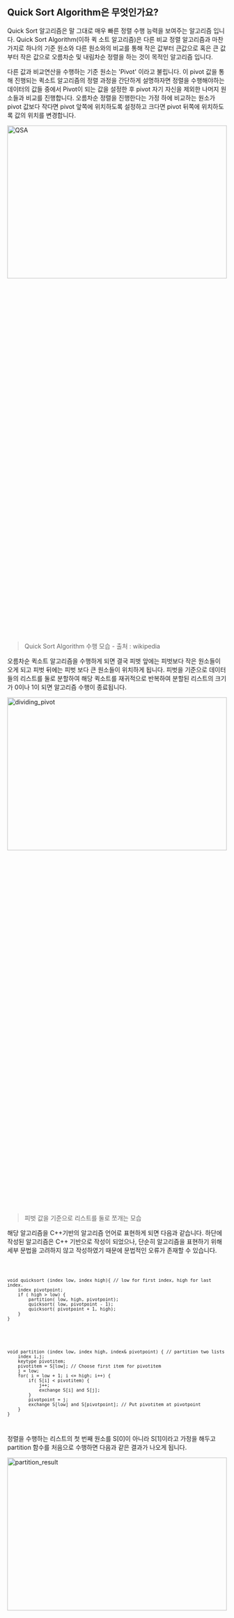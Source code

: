 ## Quick Sort Algorithm은 무엇인가요?
Quick Sort 알고리즘은 말 그대로 매우 빠른 정렬 수행 능력을 보여주는 알고리즘 입니다. Quick Sort Algorithm(이하 퀵 소트 알고리즘)은 다른 비교 정렬 알고리즘과 마찬가지로 하나의 기준 원소와 다른 원소와의 비교를 통해 작은 값부터 큰값으로 혹은 큰 값부터 작은 값으로 오름차순 및 내림차순 정렬을 하는 것이 목적인 알고리즘 입니다.



다른 값과 비교연산을 수행하는 기준 원소는 'Pivot' 이라고 불립니다. 이 pivot 값을 통해 진행되는 퀵소트 알고리즘의 정렬 과정을 간단하게 설명하자면 정렬을 수행해야하는 데이터의 값들 중에서 Pivot이 되는 값을 설정한 후 pivot 자기 자신을 제외한 나머지 원소들과 비교를 진행합니다. 오름차순 정렬을 진행한다는 가정 하에 비교하는 원소가 pivot 값보다 작다면 pivot 앞쪽에 위치하도록 설정하고 크다면 pivot 뒤쪽에 위치하도록 값의 위치를 변경합니다.

<img src="https://github.com/bnbong/Myblog_posts/blob/master/posts/Study/20201228132415/img.gif?raw=true" width="100%" height="30%" title="QSA" alt="QSA"></img>
<!-- ![QSA](https://github.com/bnbong/Myblog_posts/blob/master/posts/Study/20201228132415/img.gif?raw=true) -->
 > Quick Sort Algorithm 수행 모습 - 출처 : wikipedia
   
오름차순 퀵소트 알고리즘을 수행하게 되면 결국 피벗 앞에는 피벗보다 작은 원소들이 오게 되고 피벗 뒤에는 피벗 보다 큰 원소들이 위치하게 됩니다. 피벗을 기준으로 데이터들의 리스트를 둘로 분할하여 해당 퀵소트를 재귀적으로 반복하여 분할된 리스트의 크기가 0이나 1이 되면 알고리즘 수행이 종료됩니다.


<img src="https://github.com/bnbong/Myblog_posts/blob/master/posts/Study/20201228132415/dividing_pivot.png?raw=true" width="100%" height="30%" title="dividing_pivot" alt="dividing_pivot"></img>
<!-- ![dividing_pivot](https://github.com/bnbong/Myblog_posts/blob/master/posts/Study/20201228132415/dividing_pivot.png?raw=true) -->
 > 피벗 값을 기준으로 리스트를 둘로 쪼개는 모습
   
해당 알고리즘을 C++기반의 알고리즘 언어로 표현하게 되면 다음과 같습니다. 하단에 작성된 알고리즘은 C++ 기반으로 작성이 되었으나, 단순히 알고리즘을 표현하기 위해 세부 문법을 고려하지 않고 작성하였기 때문에 문법적인 오류가 존재할 수 있습니다.
   
<code class="inlinecode">

    void quicksort (index low, index high){ // low for first index, high for last index.   
        index pivotpoint;   
        if ( high > low) {   
            partition( low, high, pivotpoint);   
            quicksort( low, pivotpoint - 1);   
            quicksort( pivotpoint + 1, high);   
        }   
    }

</code>
   
<code class="inlinecode">

    void partition (index low, index high, index& pivotpoint) { // partition two lists
        index i,j;
        keytype pivotitem;
        pivotitem = S[low]; // Choose first item for pivotitem
        j = low;
        for( i = low + 1; i <= high; i++) {
            if( S[i] < pivotitem) {
                j++;
                exchange S[i] and S[j];
            }
            pivotpoint = j;
            exchange S[low] and S[pivotpoint]; // Put pivotitem at pivotpoint
        }   
    }

</code>
   
정렬을 수행하는 리스트의 첫 번째 원소를 S[0]이 아니라 S[1]이라고 가정을 해두고 partition 함수를 처음으로 수행하면 다음과 같은 결과가 나오게 됩니다.

<img src="https://github.com/bnbong/Myblog_posts/blob/master/posts/Study/20201228132415/partition_result.png?raw=true" width="100%" height="30%" title="partition_result" alt="partition_result"></img>
<!-- ![partition_result](https://github.com/bnbong/Myblog_posts/blob/master/posts/Study/20201228132415/partition_result.png?raw=true) -->
 > partition 함수의 수행 결과
   
여기서, 해당 알고리즘은 pivot을 리스트의 첫 번째 값으로 설정하고 퀵소트 알고리즘을 수행했습니다. partition함수의 수행 로그를 따라가 보면 S[1]에 저장된 원소인 15가 pivot값으로 설정이 되었고 리스트의 인덱스의 위치를 가리키는 i와 j의 값에 변화를 주면서 S[i]와 S[j] 값을 비교하여 자리바꿈을 진행하면서 pivot보다 큰 값과 작은 값을 분류하는 작업을 합니다. 



partition함수의 시간복잡도는 첫 번째 원소를 제외한 나머지 원소들 끼리의 비교를 진행하므로 전체적인 데이터의 크기(input size)를 n 이라고 설정을 했을 때, 시간 복잡도는 다음과 같은 값을 갖게 됩니다.



__*T(n) = n - 1*__



퀵소트 알고리즘을 사용하여 n개의 원소의 개수를 가지는 리스트를 정렬하는데 걸리는 시간을 T(n)이라고 할 때 시간 복잡도 T(n)의 값은 다음과 같은 풀이과정을 통해 얻을 수 있습니다.

<img src="https://github.com/bnbong/Myblog_posts/blob/master/posts/Study/20201228132415/QSA_time_complexity.png?raw=true" width="100%" height="30%" title="QSA_time_complexity" alt="QSA_time_complexity"></img>
<!-- ![QSA_time_complexity](https://github.com/bnbong/Myblog_posts/blob/master/posts/Study/20201228132415/QSA_time_complexity.png?raw=true) -->
 > Quick Sort Algorithm의 평균 time complexity
   
평균적으로 퀵소트 알고리즘은 nlog2n이라는 시간 복잡도를 얻게 됩니다. worst case의 경우는 pivot 값을 정렬을 수행하는 리스트의 최솟값 혹은 최댓값으로 설정할 때 발생하게 됩니다. 최솟값 혹은 최댓값이 pivot으로 설정되었을 경우, 퀵소트 알고리즘을 수행하면 pivot값을 기준으로 분할되는 리스트는 항상 한쪽은 0개, 한쪽은 n-1개로 분할이 되게 됩니다. 이 경우 n-1개로 분할된 리스트는 n-1번 비교연산을 진행하고 이 과정을 총 n번 반복하게 되므로 최악의 time complexity가 도출되게 됩니다.


<img src="https://github.com/bnbong/Myblog_posts/blob/master/posts/Study/20201228132415/QSA_worst_time_complexity.png?raw=true" width="100%" height="30%" title="QSA_worst_time_complexity" alt="QSA_worst_time_complexity"></img>
<!-- ![QSA_worst_time_complexity](https://github.com/bnbong/Myblog_posts/blob/master/posts/Study/20201228132415/QSA_worst_time_complexity.png?raw=true) -->
 > Quick Sort Algorithm의 worst-case time complexity
   
이를 통해 quick sort algorithm을 사용할 때는 pivot값을 어느 값으로 설정하냐에 따라 매우 효율적인 알고리즘이 될 수도, 매우 비효율적인 알고리즘이 될 수도 있습니다. 따라서 빠르고 안정적인 수행 시간을 얻기 위해서는 pivot값 설정 전략에 대한 고민이 필요합니다.





## Quick Sort 알고리즘 실험


### **실험 준비**
효율적으로 quick sort 알고리즘을 사용하기 위해서는 데이터의 어떤 값이 pivot값으로 설정 되어야 하는지 각기 다른 pivot 선택 방식을 가지는 quick sort 알고리즘을 Python 언어로 구현해 실험을 해보았습니다.



오름차순으로 정렬을 수행한다고 가정하여 상단에 소개한 C++기반의 psudo로 작성된 partition 함수와 quicksort 함수를 구현한 코드는 다음과 같습니다.
   
<code class="inlinecode">

    import time

    # 이하 코드는 pivot 값을 맨 첫번째 값으로 정했을 때의 퀵정렬 알고리즘 이다.
    def partition_ASC(arr, start, end, comp, exchange): # 오름차순으로 분배
        pivot = arr[start]
        L = start
        R = end
        done = False

        while not done:

            while L <= len(arr)-1 and arr[L] <= pivot: # comparison
                if L == len(arr)-1:
                    break
                comp += 1
                L += 1

            while R >= 0 and pivot < arr[R]: # comparison
                if R == 0:
                    break
                comp += 1
                R -= 1

            if R <= L:
                done = True

            else: # low < high -> swap
                exchange += 1
                arr[L], arr[R] = arr[R], arr[L]

        # change pivot and high -> swap
        exchange += 1
        arr[start], arr[R] = arr[R], arr[start]

        return R, comp, exchange


    def quick_sort_ASC(arr, start, end, comp, exchange): # 오름차순으로 정렬
        if start < end:
            pivot, comp, exchange = partition_ASC(arr, start, end, comp, exchange)
            quick_sort_ASC(arr, start, pivot - 1, comp ,exchange)
            quick_sort_ASC(arr, pivot + 1, end, comp, exchange)
        return arr, comp, exchange
</code>
   
해당 quick sort 소스코드의 수행 능력을 분석하기 위해 비교연산 횟수와 원소 간의 위치 교환이 발생되는 횟수, input size (n)의 크기 별로 어느정도의 수행 시간이 걸리는지 ms단위로 측정을 진행했으며 그 결과는 다음과 같습니다.
   


<!-- ***Quick Sort Python***
   
|Comparison|Exchange|Time(ms)|
|----|----|----|
|100|19|0.0010006427764892578|
|200	|47	|0.0009996891021728516|
|500	|128	|0.0020003318786621094|
|1000	|200	|0.0050008296966552734|
|2000	|497	|0.010002613067626953|
|3000	|689	|0.01600360870361328|
|4000	|997	|0.02200460433959961|
|5000	|541	|0.027006864547729492| -->

<table border="1" width="80%" height="200">
    <caption>
        <b>Quick Sort Python</b>
    </caption>
    <thead>
        <tr align="center">
            <th><b>Comparison</b></th>
            <th><b>Exchange</b></th>
            <th><b>Time(ms)</b></th>
        </tr>
    </thead>
    <tbody>
        <tr align="center">
            <td>100</td>
            <td>19</td>
            <td>0.0010006427764892578</td>
        </tr>
        <tr align="center">
            <td>200</td>
            <td>47</td>
            <td>0.0009996891021728516</td>
        </tr>
        <tr align="center">
            <td>500</td>
            <td>128</td>
            <td>0.0020003318786621094</td>
        </tr>
        <tr align="center">
            <td>1000</td>
            <td>200</td>
            <td>0.0050008296966552734</td>
        </tr>
        <tr align="center">
            <td>2000</td>
            <td>497</td>
            <td>0.010002613067626953</td>
        </tr>
        <tr align="center">
            <td>3000</td>
            <td>689</td>
            <td>0.01600360870361328</td>
        </tr>
        <tr align="center">
            <td>4000</td>
            <td>997</td>
            <td>0.02200460433959961</td>
        </tr>
        <tr align="center">
            <td>5000</td>
            <td>541</td>
            <td>0.027006864547729492</td>
        </tr>
    </tbody>
</table>
   
각 input size에 맞는 리스트들의 원소는 python의 randint 함수를 사용해서 채워넣었습니다. randint 함수 기반의 random input generator에 의해 해당 리스트에 중복이 되는 원소가 들어가는 경우도 있어서 알고리즘을 작동시키는 매 시행마다 input size가 커진다고 해서 무조건 exchange 횟수와 알고리즘 실행 시간이 늘어나지는 않았습니다. 다만, input size가 커질수록 exchange 횟수와 알고리즘 실행 시간은 대체로 늘어나는 경향을 보입니다. Comparision 횟수는 퀵소트 알고리즘 이론과 동일하게 input size 만큼의 comparision연산을 수행한 것을 확인할 수 있었습니다.



해당 Python으로 구현된 퀵소트 알고리즘을 기반으로 총 3가지 각기 다른 pivot 선택 방법을 가진 새로운 퀵소트 알고리즘을 구현해 보았습니다. 구현한 3가지의 퀵소트 알고리즘은 다음과 같은 pivot 설정 방법을 가집니다.



 1. Input array의 첫 번째 원소를 pivot으로 설정하는 경우(quick_sort_first, partition_first)
 2. Low값과 high값의 사이에 있는 임의의 한 값을 pivot으로 설정하는 경우(quick_sort_random, partition_random)
 3. Low값가 high값의 가운데에 있는 값을 pivot으로 설정하는 경우(중간 값, quick_sort_mid, partition_mid)
구현한 퀵소트 알고리즘은 다음과 같습니다.

   
<code class="inlinecode">

    from random import randint
    import time

    # 이하 코드는 pivot 값을 맨 첫번째 값으로 정했을 때의 퀵정렬 알고리즘 이다.
    def partition_first(arr, start, end, comp, exchange): # 오름차순으로 분배
        pivot = arr[start]
        L = start
        R = end
        done = False

        while not done:

            while L <= len(arr)-1 and arr[L] <= pivot: # comparison
                if L == len(arr)-1:
                    break
                comp += 1
                L += 1

            while R >= 0 and pivot < arr[R]: # comparison
                if R == 0:
                    break
                comp += 1
                R -= 1

            if R <= L:
                done = True

            else: # low < high -> swap
                exchange += 1
                arr[L], arr[R] = arr[R], arr[L]

        # change pivot and high -> swap
        exchange += 1
        arr[start], arr[R] = arr[R], arr[start]

        return R, comp, exchange


    def quick_sort_first(arr, start, end, comp, exchange): # 오름차순으로 정렬
        if start < end:
            pivot, comp, exchange = partition_first(arr, start, end, comp, exchange)
            quick_sort_first(arr, start, pivot - 1, comp ,exchange)
            quick_sort_first(arr, pivot + 1, end, comp, exchange)
        return arr, comp, exchange

    # 이하 코드는 pivot 값을 low 와 high 어느 사이의 값으로 정했을 때의 퀵정렬 알고리즘 이다.
    def partition_random(arr, start, end, comp, exchange): # 오름차순으로 분배
        L = start
        R = end
        pivot = arr[randint(start,end)]
        done = False

        while not done:

            while L <= len(arr)-1 and arr[L] <= pivot: # comparison
                if L == len(arr)-1:
                    break
                comp += 1
                L += 1

            while R >= 0 and pivot < arr[R]: # comparison
                if R == 0:
                    break
                comp += 1
                R -= 1

            if R <= L:
                done = True

            else: # low < high -> swap
                exchange += 1
                arr[L], arr[R] = arr[R], arr[L]

        # change pivot and high -> swap
        exchange += 1
        arr[start], arr[R] = arr[R], arr[start]

        return R, comp, exchange


    def quick_sort_random(arr, start, end, comp, exchange): # 오름차순으로 정렬
        if start < end:
            pivot, comp, exchange = partition_random(arr, start, end, comp, exchange)
            quick_sort_random(arr, start, pivot - 1, comp ,exchange)
            quick_sort_random(arr, pivot + 1, end, comp, exchange)
        return arr, comp, exchange

    # 이하 코드는 pivot 값을 low 와 high 의 중간값으로 정했을 때의 퀵정렬 알고리즘 이다.
    def partition_mid(arr, start, end, comp, exchange): # 오름차순으로 분배
        L = start
        R = end
        pivot = arr[(int)((start+end)/2)]
        done = False

        while not done:

            while L <= len(arr)-1 and arr[L] <= pivot: # comparison
                if L == len(arr)-1:
                    break
                comp += 1
                L += 1

            while R >= 0 and pivot < arr[R]: # comparison
                if R == 0:
                    break
                comp += 1
                R -= 1

            if R <= L:
                done = True

            else: # low < high -> swap
                exchange += 1
                arr[L], arr[R] = arr[R], arr[L]

        # change pivot and high -> swap
        exchange += 1
        arr[start], arr[R] = arr[R], arr[start]

        return R, comp, exchange


    def quick_sort_mid(arr, start, end, comp, exchange): # 오름차순으로 정렬
        if start < end:
            pivot, comp, exchange = partition_mid(arr, start, end, comp, exchange)
            quick_sort_mid(arr, start, pivot - 1, comp ,exchange)
            quick_sort_mid(arr, pivot + 1, end, comp, exchange)
        return arr, comp, exchange

</code>
   
## 가설
알고리즘을 실행해서 결과를 얻기 전 3가지 방법 중 어느 방법이 가장 안정적이면서 빠른 수행 능력을 보여줄지 생각해 보았습니다. 이에 대해 제가 생각한 가설은 **pivot값을 low와 high의 중간에 위치하는 원소로 설정하는 것이 가장 안정적으로 정렬을 수행할 것이라고 생각**했습니다. 만약 pivot값을 첫 번째 원소로 설정한다면 정렬을 진행할 data들이 이미 정렬된 상태에 있을 때(원하는 정렬 결과는 오름차순 정렬인데 이미 내림차순으로 정렬이 되어 있을 경우) worst case time complexity를 가지기 때문에 이런 경우는 퀵정렬을 사용하는 것이 부적절하다고 생각했고 low와 high값 사이의 임의의 한 원소를 pivot으로 설정하면 그 사이의 임의의 값을 설정하는 알고리즘에 추가적인 시간 소요가 발생하여 실행 시간이 더 느려질 것이라고 예상되어 pivot을 low와 high의 중간 값으로 설정하는 것이 가장 바람직할 것이라고 생각했습니다.



### **실험 환경**
   
*Python 3.8*

*PyCharm 2020.2.2 (Professional Edition)*

*Runtime version: 11.0.8+10-b944.31 amd64*

*VM: OpenJDK 64-Bit Server VM by JetBrains s.r.o.*

*Windows 10 10.0*

*Memory: 1974M*

*Cores: 16*


   
## 실험 진행 및 결과
제가 python으로 구현한 퀵정렬 알고리즘은 random variable generator을 사용하기 떄문에 매 시행마다 일정하게 비례하는 결과를 보이지 않습니다. 때문에 총 5번 알고리즘을 실행시켰고 input array의 size는 n=3000으로 통일시켰습니다. 실험 결과는 다음과 같습니다.



 - 첫 번째 시행
   
<!-- |Pivot설정 방법|	Time(ms)|	Comparison|	Exchange|
|----|----|----|----|
|1st element|	0.01700305938720703|	3000	|383|
|Between low and high|	0.019004344940185547	|3000|	602|
|Mid element|	0.017003536224365234|	3000	|204| -->

<table border="1" width="80%" height="200">
    <thead>
        <tr align="center">
            <th><b>Pivot설정 방법</b></th>
            <th><b>Time(ms)</b></th>
            <th><b>Comparison(ms)</b></th>
            <th><b>Exchange</b></th>
        </tr>
    </thead>
    <tbody>
        <tr align="center">
            <td>1st element</td>
            <td>0.01700305938720703</td>
            <td>3000</td>
            <td>383</td>
        </tr>
        <tr align="center">
            <td>Between low and high</td>
            <td>0.019004344940185547</td>
            <td>3000</td>
            <td>602</td>
        </tr>
        <tr align="center">
            <td>Mid element</td>
            <td>0.017003536224365234</td>
            <td>3000</td>
            <td>204</td>
        </tr>
    </tbody>
</table>
 

 - 두 번째 시행
   
<!-- |Pivot설정 방법|	Time(ms)|	Comparison|	Exchange|
|----|----|----|----|
|1st element|	0.017003536224365234|	3000	|668|
|Between low and high|	0.0200045108795166|	3000|	627|
|Mid element|	0.017003774642944336|	3000	|358| -->
<table border="1" width="80%" height="200">
    <thead>
        <tr align="center">
            <th><b>Pivot설정 방법</b></th>
            <th><b>Time(ms)</b></th>
            <th><b>Comparison(ms)</b></th>
            <th><b>Exchange</b></th>
        </tr>
    </thead>
    <tbody>
        <tr align="center">
            <td>1st element</td>
            <td>0.017003536224365234</td>
            <td>3000</td>
            <td>668</td>
        </tr>
        <tr align="center">
            <td>Between low and high</td>
            <td>0.0200045108795166</td>
            <td>3000</td>
            <td>627</td>
        </tr>
        <tr align="center">
            <td>Mid element</td>
            <td>0.017003774642944336</td>
            <td>3000</td>
            <td>358</td>
        </tr>
    </tbody>
</table>
 

 - 세 번째 시행
   
<!-- |Pivot설정 방법|	Time(ms)|	Comparison|	Exchange|
|----|----|----|----|
|1st element|	0.01600337028503418|	3000	|263|
|Between low and high|	0.018004417419433594|	3000|	744|
|Mid element|	0.01800370216369629|	3000	|513| -->
<table border="1" width="80%" height="200">
    <thead>
        <tr align="center">
            <th><b>Pivot설정 방법</b></th>
            <th><b>Time(ms)</b></th>
            <th><b>Comparison(ms)</b></th>
            <th><b>Exchange</b></th>
        </tr>
    </thead>
    <tbody>
        <tr align="center">
            <td>1st element</td>
            <td>0.01600337028503418</td>
            <td>3000</td>
            <td>263</td>
        </tr>
        <tr align="center">
            <td>Between low and high</td>
            <td>0.018004417419433594</td>
            <td>3000</td>
            <td>744</td>
        </tr>
        <tr align="center">
            <td>Mid element</td>
            <td>0.01800370216369629</td>
            <td>3000</td>
            <td>513</td>
        </tr>
    </tbody>
</table>
 

 - 네 번째 시행
   
<!-- |Pivot설정 방법|	Time(ms)|	Comparison|	Exchange|
|----|----|----|----|
|1st element|	0.017003536224365234|	3000	|742|
|Between low and high|	0.019004344940185547	|3000	|725|
|Mid element	|0.01800370216369629	|3000	|748| -->
<table border="1" width="80%" height="200">
    <thead>
        <tr align="center">
            <th><b>Pivot설정 방법</b></th>
            <th><b>Time(ms)</b></th>
            <th><b>Comparison(ms)</b></th>
            <th><b>Exchange</b></th>
        </tr>
    </thead>
    <tbody>
        <tr align="center">
            <td>1st element</td>
            <td>0.017003536224365234</td>
            <td>3000</td>
            <td>742</td>
        </tr>
        <tr align="center">
            <td>Between low and high</td>
            <td>0.019004344940185547</td>
            <td>3000</td>
            <td>725</td>
        </tr>
        <tr align="center">
            <td>Mid element</td>
            <td>0.01800370216369629</td>
            <td>3000</td>
            <td>748</td>
        </tr>
    </tbody>
</table>
 

 - 다섯 번째 시행
   
<!-- |Pivot설정 방법|	Time(ms)|	Comparison|	Exchange|
|----|----|----|----|
|1st element	|0.01700425148010254	|3000	|186|
|Between low and high	|0.0200045108795166	|3000	|79|
|Mid element	|0.01800394058227539	|3000	|620| -->
<table border="1" width="80%" height="200">
    <thead>
        <tr align="center">
            <th><b>Pivot설정 방법</b></th>
            <th><b>Time(ms)</b></th>
            <th><b>Comparison(ms)</b></th>
            <th><b>Exchange</b></th>
        </tr>
    </thead>
    <tbody>
        <tr align="center">
            <td>1st element</td>
            <td>0.01700425148010254</td>
            <td>3000</td>
            <td>186</td>
        </tr>
        <tr align="center">
            <td>Between low and high</td>
            <td>0.0200045108795166</td>
            <td>3000</td>
            <td>79</td>
        </tr>
        <tr align="center">
            <td>Mid element</td>
            <td>0.01800394058227539</td>
            <td>3000</td>
            <td>620</td>
        </tr>
    </tbody>
</table>
   

다음은 random variable generator코드의 일부입니다.
   
<code class="inlinecode">

    # n = 3000, pivot = 1st elem
    list_3000 = [randint(1, 3001) for i in range(3000)]
    start_3000 = time.time()
    list_3000, comp, exchange = quick_sort_first(list_3000, 0, len(list_3000)-1, 0, 0)
    finish_3000 = time.time()
    print("pivot = 1st element, n = 3000 time : ", finish_3000 - start_3000)
    print("number of comparision : ", comp)
    print("number of exchange : ", exchange)

    # n = 3000, pivot = random elem
    list_3000 = [randint(1, 3001) for i in range(3000)]
    start_3000 = time.time()
    list_3000, comp, exchange = quick_sort_random(list_3000, 0, len(list_3000)-1, 0, 0)
    finish_3000 = time.time()
    print("pivot = random element, n = 3000 time : ", finish_3000 - start_3000)
    print("number of comparision : ", comp)
    print("number of exchange : ", exchange)

    # n = 3000, pivot = mid elem
    list_3000 = [randint(1, 3001) for i in range(3000)]
    start_3000 = time.time()
    list_3000, comp, exchange = quick_sort_mid(list_3000, 0, len(list_3000)-1, 0, 0)
    finish_3000 = time.time()
    print("pivot = mid element, n = 3000 time : ", finish_3000 - start_3000)
    print("number of comparision : ", comp)
    print("number of exchange : ", exchange)

</code>
   
이하는 각 결과를 pivot 설정 방법에 따라 차트로 그 결과를 정리한 모습입니다. Number of comparision은 모두 n과 같은 값을 나타내므로 제외시켰고 수행 시간과 exchange 값의 결과의 균형을 맞추기 위해 Time 값에 10000을 곱해 차트로 나타내보았습니다.
   
<img src="https://github.com/bnbong/Myblog_posts/blob/master/posts/Study/20201228132415/first.png?raw=true" width="100%" height="30%" title="first" alt="first"></img>
<img src="https://github.com/bnbong/Myblog_posts/blob/master/posts/Study/20201228132415/second.png?raw=true" width="100%" height="30%" title="second" alt="second"></img>
<img src="https://github.com/bnbong/Myblog_posts/blob/master/posts/Study/20201228132415/third.png?raw=true" width="100%" height="30%" title="third" alt="third"></img>
<!-- ![first](https://github.com/bnbong/Myblog_posts/blob/master/posts/Study/20201228132415/first.png?raw=true)
![second](https://github.com/bnbong/Myblog_posts/blob/master/posts/Study/20201228132415/second.png?raw=true)
![third](https://github.com/bnbong/Myblog_posts/blob/master/posts/Study/20201228132415/third.png?raw=true) -->

   
위 그래프의 결과에 따른 각 pivot 설정 방법에 따라 알고리즘 실행 시간과 exchange 횟수의 평균을 내본 결과는 다음과 같습니다.


   
<!-- |Pivot 설정방법	|Time(ms * 10000)	|Exchange
|----|----|----|
|1st element|	168.032|	448.4|
|Between low and high|	192.04|	555.4|
|Mid element	|176.03	|488.6| -->
<table border="1" width="80%" height="200">
    <thead>
        <tr align="center">
            <th><b>Pivot설정 방법</b></th>
            <th><b>Time(ms)</b></th>
            <th><b>Exchange</b></th>
        </tr>
    </thead>
    <tbody>
        <tr align="center">
            <td>1st element</td>
            <td>168.032</td>
            <td>448.4</td>
        </tr>
        <tr align="center">
            <td>Between low and high</td>
            <td>192.04</td>
            <td>555.4</td>
        </tr>
        <tr align="center">
            <td>Mid element</td>
            <td>176.03</td>
            <td>488.6</td>
        </tr>
    </tbody>
</table>


## 결과 분석
l  **Pivot을 첫 번째 element 로 설정하는 경우**: 세 가지의 Pivot 설정 방법을 적용시킨 알고리즘 중 제일 적은 알고리즘 실행시간을 보여줬던 시행이 있었으며(세 번째 시행), 평균적으로 다른 두 방법에 비해 적은 시간이 소요된 것을 볼 수 있었습니다. 다만, Exchange가 이루어진 횟수는 각 시행마다 눈에 띄는 차이가 있었으나, Pivot을 low와 high 사이의 임의의 한 element로 설정하는 경우의 그것과는 차이가 적었습니다. Exchange횟수가 두 번째로 많았던 시행 또한 존재했습니다(네 번째 시행).



l  **Pivot을 low와 high 사이의 임의의 한 element로 설정하는 경우**: 다른 두 방법에 비해 알고리즘 실행시간이 제일 길었으며, Exchange가 이루어진 횟수 또한 급격한 차이가 발생한 것을 확인할 수 있었습니다(5번째 알고리즘 실행결과 참고). 알고리즘 실행 시간이 늘어난 이유로 추측하자면, 제가 작성한 Python Quicksort 코드의 경우 Pivot을 설정하는 과정에 random number generator을 추가로 사용했기 때문인 것으로 추측됩니다. 다시 말해 Pivot을 random으로 설정하는 과정에 추가적인 시간소요가 있었음을 예상할 수 있었습니다.



l  **Pivot을 low와 high의 중간에 있는 element로 설정하는 경우**: Pivot을 설정하는 세가지의 방법 중 알고리즘 실행시간 및 Exchange 횟수의 평균 모두 중간정도의 기록을 남겼습니다.



## 결론
제가 시행한 실험에서는 **pivot값을 첫 번째 element값으로 설정하는 것이 가장 빠르고 가장 적은 exchange를 수행한 알고리즘**이라는 결과가 나왔습니다. 이는 제 가설과는 다른, 제 3자가 보기에는 pivot을 mid element로 설정하는 것 보다 효율적인 알고리즘이라고 판단할 수 있는 결과입니다.

 

그러나 pivot을 첫 번째 element로 설정하는 알고리즘은 quicksort알고리즘의 worst time complexity를 발생시킬 여지가 있습니다. 정렬을 해야 하는 data들은 수도 없이 많이 있고, 그 data들 중에서 이미 정렬이 된 data가 없으리라는 보장이 없기 때문에, 저는 이 ‘만에 하나’라는 경우도 고려해서 대부분의 상황에서 효율적인 정렬을 수행하는 알고리즘이 제일 좋은 알고리즘이라고 생각합니다.





알고리즘은 전공자에게도 굉장히 머리아픈 컴퓨터과학 주제라고 생각합니다. 저도 백준같은 알고리즘 사이트에서 적지 않은 알고리즘 문제를 풀어보았지만 이번처럼 단순히 문제 풀이를 위한 알고리즘 공부가 아니라 개념으로 배웠던 내용에 대해 궁금한 점을 직접 실험을 통해 궁금증에 대한 결과를 얻어봤던 이번 경험은 소소하게 재미있었던 경험이었습니다. 
